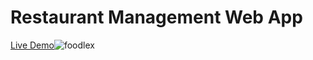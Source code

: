 # Restaurant Management Web App
[Live Demo](http://foodlex.herokuapp.com)![foodlex](https://cdn.discordapp.com/attachments/380115072548208660/385107260642164747/foodlex.gif)